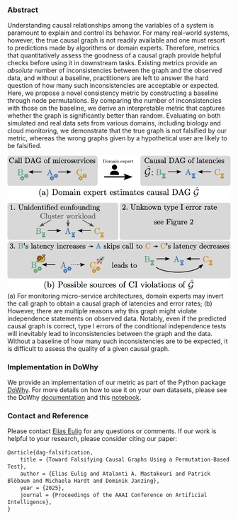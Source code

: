 ### Abstract
Understanding causal relationships among the variables of a system is paramount to explain and control its behavior. For many real-world systems, however, the true causal graph is not readily available and one must resort to predictions made by algorithms or domain experts. Therefore, metrics that quantitatively assess the goodness of a causal graph provide helpful checks before using it in downstream tasks. Existing metrics provide an *absolute* number of inconsistencies between the graph and the observed data, and without a baseline, practitioners are left to answer the hard question of how many such inconsistencies are acceptable or expected. Here, we propose a novel consistency metric by constructing a baseline through node permutations. By comparing the number of inconsistencies with those on the baseline, we derive an interpretable metric that captures whether the graph is significantly better than random. Evaluating on both simulated and real data sets from various domains, including biology and cloud monitoring, we demonstrate that the true graph is not falsified by our metric, whereas the wrong graphs given by a hypothetical user are likely to be falsified.

![Microservice Example](files/intro_fig.png)
(a) For monitoring micro-service architectures, domain experts may invert the call graph to obtain a causal graph of latencies and error rates; (b) However, there are multiple reasons why this graph might violate independence statements on observed data. Notably, even if the predicted causal graph is correct, type I errors of the conditional independence tests will inevitably lead to inconsistencies between the graph and the data. Without a baseline of how many such inconsistencies are to be expected, it is difficult to assess the quality of a given causal graph.

### Implementation in DoWhy
We provide an implementation of our metric as part of the Python package [DoWhy](https://github.com/py-why/dowhy). For more details on how to use it on your own datasets, please see the DoWhy [documentation](https://www.pywhy.org/dowhy/v0.10/dowhy.gcm.html#dowhy.gcm.falsify.falsify_graph) and this [notebook](https://www.pywhy.org/dowhy/v0.10/example_notebooks/gcm_falsify_dag.html).


### Contact and Reference
Please contact [Elias Eulig](mailto:contact@eeulig.com?subject=[GitHub]%20DAG%20Falsification) for any questions or comments. If our work is helpful to your research, please consider citing our paper:
```
@article{dag-falsification,
    title = {Toward Falsifying Causal Graphs Using a Permutation-Based Test}, 
    author = {Elias Eulig and Atalanti A. Mastakouri and Patrick Blöbaum and Michaela Hardt and Dominik Janzing},
    year = {2025},
    journal = {Proceedings of the AAAI Conference on Artificial Intelligence}, 
}
```